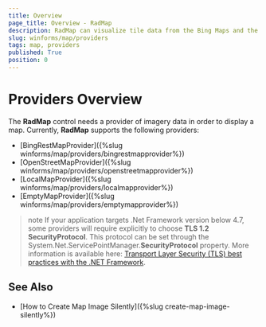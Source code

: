 ```yaml
---
title: Overview
page_title: Overview - RadMap
description: RadMap can visualize tile data from the Bing Maps and the OpenStreetMaps REST services as well as from the local file system.
slug: winforms/map/providers
tags: map, providers
published: True
position: 0 
---
```


# Providers Overview

The __RadMap__ control needs a provider of imagery data in order to display a map. Currently, __RadMap__ supports the following providers:

* [BingRestMapProvider]({%slug winforms/map/providers/bingrestmapprovider%})
* [OpenStreetMapProvider]({%slug winforms/map/providers/openstreetmapprovider%})
* [LocalMapProvider]({%slug winforms/map/providers/localmapprovider%})
* [EmptyMapProvider]({%slug winforms/map/providers/emptymapprovider%})

>note If your application targets .Net Framework version below 4.7, some providers will require explicitly to choose __TLS 1.2 SecurityProtocol__. This protocol can be set through the System.Net.ServicePointManager.**SecurityProtocol** property. More information is available here: [Transport Layer Security (TLS) best practices with the .NET Framework](https://learn.microsoft.com/en-us/dotnet/framework/network-programming/tls).

## See Also

* [How to Create Map Image Silently]({%slug create-map-image-silently%})
